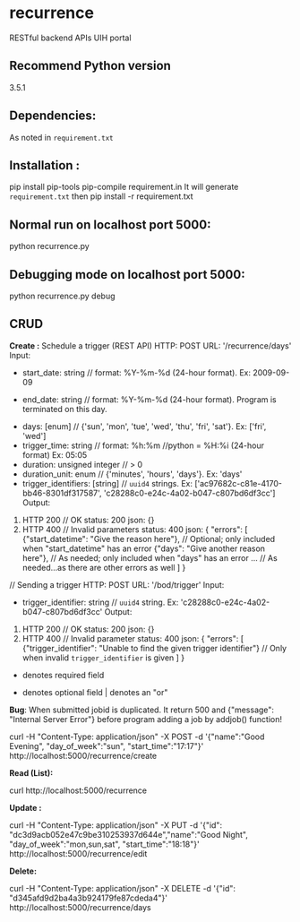 # recurrence
RESTful backend APIs UIH portal

## Recommend Python version
3.5.1

## Dependencies:
As noted in `requirement.txt`

## Installation :
pip install pip-tools
pip-compile requirement.in
It will generate `requirement.txt` then
pip install -r requirement.txt


## Normal run on localhost port 5000:
python recurrence.py

## Debugging mode on localhost port 5000:
python recurrence.py debug

## CRUD
**Create :**
Schedule a trigger (REST API)
HTTP: POST
URL: '/recurrence/days'
Input:
+ start_date: string             // format: %Y-%m-%d (24-hour format). Ex: 2009-09-09
- end_date: string               // format: %Y-%m-%d (24-hour format). Program is terminated on this day.
+ days: [enum]                       // {'sun', 'mon', 'tue', 'wed', 'thu', 'fri', 'sat'}. Ex: ['fri', 'wed']
+ trigger_time: string               // format: %h:%m   //python = %H:%i         (24-hour format) Ex: 05:05
+ duration: unsigned integer         // > 0
+ duration_unit: enum                // {'minutes', 'hours', 'days'}. Ex: 'days'
+ trigger_identifiers: [string]      // `uuid4` strings. Ex: ['ac97682c-c81e-4170-bb46-8301df317587', 'c28288c0-e24c-4a02-b047-c807bd6df3cc']
Output:
1) HTTP 200      // OK
status: 200
json: {}
2) HTTP 400      // Invalid parameters
status: 400
json: {
    "errors": [
        {"start_datetime": "Give the reason here"},       // Optional; only included when "start_datetime" has an error
        {"days": "Give another reason here"},             // As needed; only included when "days" has an error
        ...                                               // As needed...as there are other errors as well
    ]
}

// Sending a trigger
HTTP: POST
URL: '/bod/trigger'
Input:
+ trigger_identifier: string        // `uuid4` string. Ex: 'c28288c0-e24c-4a02-b047-c807bd6df3cc'
Output:
1) HTTP 200      // OK
status: 200
json: {}
2) HTTP 400      // Invalid parameter
status: 400
json: {
    "errors": [
        {"trigger_identifier": "Unable to find the given trigger identifier"}       // Only when invalid `trigger_identifier` is given
    ]
}


+ denotes required field
- denotes optional field
| denotes an "or"

**Bug**:
When submitted jobid is duplicated.
It return 500 and {"message": "Internal Server Error"} before program adding a job by addjob() function!



curl -H "Content-Type: application/json" -X POST -d '{"name":"Good Evening", "day_of_week":"sun", "start_time":"17:17"}' http://localhost:5000/recurrence/create

**Read (List):**

curl http://localhost:5000/recurrence

**Update :**

curl -H "Content-Type: application/json" -X PUT -d '{"id": "dc3d9acb052e47c9be310253937d644e","name":"Good Night", "day_of_week":"mon,sun,sat", "start_time":"18:18"}' http://localhost:5000/recurrence/edit

**Delete:**

curl -H "Content-Type: application/json" -X DELETE -d '{"id": "d345afd9d2ba4a3b924179fe87cdeda4"}' http://localhost:5000/recurrence/days
